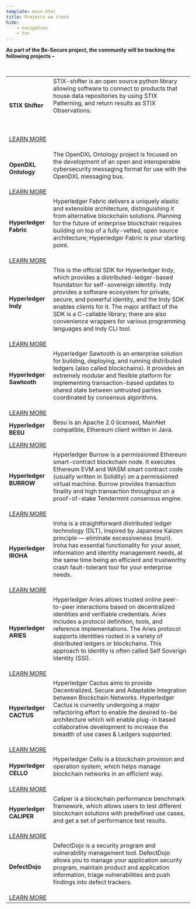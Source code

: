 ```yaml
---
template: main.html
title: Projects we track
hide: 
    - navigation
    - toc
---
```


<b> As part of the Be-Secure project, the community will be tracking the following projects –</b>
<p><br>

<table  style="border: none">

<tr  style="border: none"><td  style="border: none"><b>STIX Shifter </b></td>
<td style="border: none">STIX-shifter is an open source python library allowing software to connect to products that house data repositories by using STIX Patterning, and return results as STIX Observations. 

<br><p></td></tr><td style="border : none ;"> <a href="https://github.com/OpenSCAP/openscap "><right>LEARN MORE  <p><p></right> <a> </td>


<tr style="border: none"><td style="border: none"><p><b>OpenDXL Ontology</b></td>
<td style="border: none">The OpenDXL Ontology project is focused on the development of an open and interoperable cybersecurity messaging format for use with the OpenDXL messaging bus. <br><p></td></tr><td style="border : none ;"> <a href="https://github.com/Be-Secure/opendxl-ontology "><right>LEARN MORE</right> <a> </td>


<tr style="border: none"><td style="border: none"><b><b>Hyperledger Fabric</b></td>
<td style="border: none">Hyperledger Fabric delivers a uniquely elastic and extensible architecture, distinguishing it from alternative blockchain solutions. Planning for the future of enterprise blockchain requires building on top of a fully-vetted, open source architecture; Hyperledger Fabric is your starting point.
 <br><p></td></tr><td style="border : none ;"> <a href="https://github.com/Be-Secure/fabric "><right>LEARN MORE</right> <a> </td>


<tr style="border: none"><td style="border: none"><b>Hyperledger Indy</b></td>
<td style="border: none">This is the official SDK for Hyperledger Indy, which provides a distributed-ledger-based foundation for self-sovereign identity. Indy provides a software ecosystem for private, secure, and powerful identity, and the Indy SDK enables clients for it. The major artifact of the SDK is a C-callable library; there are also convenience wrappers for various programming languages and Indy CLI tool.
 <br><p></td></tr><td style="border : none ;"> <a href="https://github.com/Be-Secure/indy-sdk "><right>LEARN MORE</right> <a> </td>


<tr style="border: none"><td style="border: none"><b>Hyperledger Sawtooth</b></td>
<td style="border: none">Hyperledger Sawtooth is an enterprise solution for building, deploying, and running distributed ledgers (also called blockchains). It provides an extremely modular and flexible platform for implementing transaction-based updates to shared state between untrusted parties coordinated by consensus algorithms.
 <br><p></td></tr><td style="border : none ;"> <a href="https://github.com/Be-Secure/sawtooth-core "><right>LEARN MORE</right> <a> </td>

 <tr style="border: none"><td style="border: none"><b>Hyperledger BESU</b></td>
<td style="border: none">Besu is an Apache 2.0 licensed, MainNet compatible, Ethereum client written in Java.
 <br><p></td></tr><td style="border : none ;"> <a href="https://github.com/Be-Secure/besu"><right>LEARN MORE</right> <a> </td>


 <tr style="border: none"><td style="border: none"><b>Hyperledger BURROW</td>
<td style="border: none">Hyperledger Burrow is a permissioned Ethereum smart-contract blockchain node. It executes Ethereum EVM and WASM smart contract code (usually written in Solidity) on a permissioned virtual machine. Burrow provides transaction finality and high transaction throughput on a proof-of-stake Tendermint consensus engine.
 <br><p></td></tr><td style="border : none ;"> <a href="https://github.com/Be-Secure/burrow"><right>LEARN MORE</right> <a> </td>

  
  <tr style="border: none"><td style="border: none"><b>Hyperledger IROHA</td>
<td style="border: none">Iroha is a straightforward distributed ledger technology (DLT), inspired by Japanese Kaizen principle — eliminate excessiveness (muri). Iroha has essential functionality for your asset, information and identity management needs, at the same time being an efficient and trustworthy crash fault-tolerant tool for your enterprise needs.
 <br><p></td></tr><td style="border : none ;"> <a href="https://github.com/Be-Secure/iroha"><right>LEARN MORE</right> <a> </td>

  
  <tr style="border: none"><td style="border: none"><b>Hyperledger ARIES</td>
<td style="border: none">Hyperledger Aries allows trusted online peer-to-peer interactions based on decentralized identities and verifiable credentials. Aries includes a protocol definition, tools, and reference implementations. The Aries protocol supports identities rooted in a variety of distributed ledgers or blockchains. This approach to identity is often called Self Soverign Identity (SSI).
 <br><p></td></tr><td style="border : none ;"> <a href="https://github.com/Be-Secure/aries"><right>LEARN MORE</right> <a> </td>

  <tr style="border: none"><td style="border: none"><b>Hyperledger CACTUS</b></td>
<td style="border: none">Hyperledger Cactus aims to provide Decentralized, Secure and Adaptable Integration between Blockchain Networks. Hyperledger Cactus is currently undergoing a major refactoring effort to enable the desired to-be architecture which will enable plug-in based collaborative development to increase the breadth of use cases & Ledgers supported.
 <br><p></td></tr><td style="border : none ;"> <a href="https://github.com/Be-Secure/cactus"><right>LEARN MORE</right> <a> </td>

 <tr style="border: none"><td style="border: none"><b>Hyperledger CELLO</b></td>
<td style="border: none">Hyperledger Cello is a blockchain provision and operation system, which helps manage blockchain networks in an efficient way.
 <br><p></td></tr><td style="border : none ;"> <a href="https://github.com/Be-Secure/cello"><right>LEARN MORE</right> <a> </td>

  <tr style="border: none"><td style="border: none"><b>Hyperledger CALIPER</b></td>
<td style="border: none">Caliper is a blockchain performance benchmark framework, which allows users to test different blockchain solutions with predefined use cases, and get a set of performance test results.
 <br><p></td></tr><td style="border : none ;"> <a href="https://github.com/Be-Secure/caliper"><right>LEARN MORE</right> <a> </td>

  <tr style="border: none"><td style="border: none"><b>DefectDojo</b></td>
<td style="border: none">DefectDojo is a security program and vulnerability management tool. DefectDojo allows you to manage your application security program, maintain product and application information, triage vulnerabilities and push findings into defect trackers.
 <br><p></td></tr><td style="border : none ;"> <a href="https://github.com/Be-Secure/django-DefectDojo"><right>LEARN MORE</right> <a> </td>

</table>

